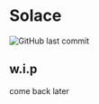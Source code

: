 # Solace

![GitHub last commit](https://img.shields.io/github/last-commit/solaceclient/solace)

## w.i.p
come back later
